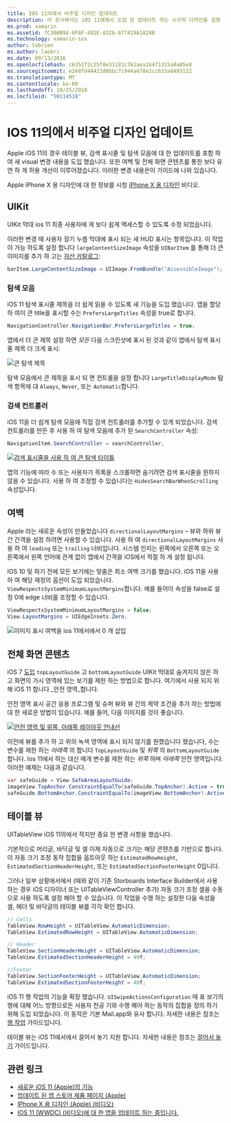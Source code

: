 ```yaml
---
title: IOS 11의에서 비주얼 디자인 업데이트
description: 이 문서에서는 iOS 11에에서 도입 된 업데이트 하는 시각적 디자인을 설명 합니다. 탐색 모음, 검색 컨트롤러, 여백, 전체 화면 콘텐츠 및 테이블 뷰 변경 내용을 설명합니다.
ms.prod: xamarin
ms.assetid: 7C300B94-0FAF-492E-A326-877419A1824B
ms.technology: xamarin-ios
author: lobrien
ms.author: laobri
ms.date: 09/13/2016
ms.openlocfilehash: c6351f2c25f8e31181c761aea1b471315a8a05e8
ms.sourcegitcommit: e268fd44422d0bbc7c944a678e2cc633a0493122
ms.translationtype: MT
ms.contentlocale: ko-KR
ms.lasthandoff: 10/25/2018
ms.locfileid: "50114518"
---
```

# <a name="visual-design-updates-in-ios-11"></a>IOS 11의에서 비주얼 디자인 업데이트

Apple iOS 11의 경우 테이블 뷰, 검색 표시줄 및 탐색 모음에 대 한 업데이트를 포함 하 여 새 visual 변경 내용을 도입 했습니다. 또한 여백 및 전체 화면 콘텐츠를 통한 보다 유연 하 게 허용 개선이 이루어졌습니다. 이러한 변경 내용은이 가이드에 나와 있습니다. 

Apple iPhone X 용 디자인에 대 한 정보를 시청 [iPhone X 용 디자인](https://developer.apple.com/videos/play/fall2017/801/) 비디오.

## <a name="uikit"></a>UIKit

UIKit 막대 ios 11 최종 사용자에 게 보다 쉽게 액세스할 수 있도록 수정 되었습니다.

이러한 변경 때 사용자 장기 누름 막대에 표시 되는 새 HUD 표시는 항목입니다. 이 작업이 가능 하도록 설정 합니다 `largeContentSizeImage` 속성을 `UIBarItem` 를 통해 더 큰 이미지를 추가 하 고는 [자산 카탈로그](~/ios/app-fundamentals/images-icons/displaying-an-image.md):

```csharp
barItem.LargeContentSizeImage = UIImage.FromBundle("AccessibleImage");
```

### <a name="navigation-bar"></a>탐색 모음
iOS 11 탐색 표시줄 제목을 더 쉽게 읽을 수 있도록 새 기능을 도입 했습니다. 앱을 할당 하 여이 큰 title을 표시할 수는 `PrefersLargeTitles` 속성을 true로 합니다.

```csharp
NavigationController.NavigationBar.PrefersLargeTitles = true;
```

앱에서 더 큰 제목 설정 하면 _모든_ 다음 스크린샷에 표시 된 것과 같이 앱에서 탐색 표시줄 제목 더 크게 표시:

![큰 탐색 제목](visual-design-images/image7.png)

탐색 모음에서 큰 제목을 표시 되 면 컨트롤을 설정 합니다 `LargeTitleDisplayMode` 탐색 항목에 대 `Always`, `Never`, 또는 `Automatic`합니다.

### <a name="search-controller"></a>검색 컨트롤러

iOS 11을 더 쉽게 탐색 모음에 직접 검색 컨트롤러를 추가할 수 있게 되었습니다. 검색 컨트롤러를 만든 후 사용 하 여 탐색 모음에 추가 된 `SearchController` 속성:

```csharp
NavigationItem.SearchController = searchController;
```

[![검색 표시줄을 사용 하 여 큰 탐색 타이틀](visual-design-images/image8-sml.png)](visual-design-images/image8-sml.png#lightbox)

앱의 기능에 따라 수 또는 사용자가 목록을 스크롤하면 숨기려면 검색 표시줄을 원하지 않을 수 있습니다. 사용 하 여 조정할 수 있습니다는 `HidesSearchBarWhenScrolling` 속성입니다.

## <a name="margins"></a>여백

Apple 라는 새로운 속성이 만들었습니다 `directionalLayoutMargins` – 뷰와 하위 뷰 간 간격을 설정 하려면 사용할 수 있습니다. 사용 하 여 `directionalLayoutMargins` 사용 하 여 `leading` 또는 `trailing` 너비입니다. 시스템 인지는 왼쪽에서 오른쪽 또는 오른쪽에서 왼쪽 언어에 관계 없이 앱에서 간격을 iOS에서 적절 하 게 설정 됩니다.

IOS 10 및 하기 전에 모든 보기에는 맞춤은 최소 여백 크기를 했습니다. iOS 11을 사용 하 여 해당 재정의 옵션이 도입 되었습니다. `ViewRespectsSystemMinimumLayoutMargins`합니다. 예를 들어이 속성을 false로 설정 0에 edge 너비를 조정할 수 있습니다.

```csharp
ViewRespectsSystemMinimumLayoutMargins = false;
View.LayoutMargins = UIEdgeInsets.Zero;
```
![이미지 표시 여백을 ios 11에서에서 0 개 삽입](visual-design-images/image9.png)

<a name="fullscreen" />

## <a name="full-screen-content"></a>전체 화면 콘텐츠

iOS 7 [도입](~/ios/platform/introduction-to-ios7/ios7-ui.md#fullscreen) `topLayoutGuide` 고 `bottomLayoutGuide` UIKit 막대로 숨겨지지 않은 하 고 화면의 가시 영역에 있는 보기를 제한 하는 방법으로 합니다. 여기에서 사용 되지 위해 iOS 11 합니다 _안전 영역_합니다.

안전 영역 표시 공간 응용 프로그램 및 슈퍼 뷰와 뷰 간의 제약 조건을 추가 하는 방법에 대 한 새로운 방법이 있습니다. 예를 들어, 다음 이미지를 것이 좋습니다.

[![안전 영역 및 위쪽, 아래쪽 레이아웃 안내선](visual-design-images/image10-sml.png)](visual-design-images/image10.png#lightbox)

이전에 뷰를 추가 하 고 위의 녹색 영역에 표시 되지 않기를 원했습니다 했습니다, 수는 변수를 제한 하는 _아래쪽_ 의 합니다 `TopLayoutGuide` 및 _위쪽_ 의 `BottomLayoutGuide`합니다. Ios 11에서 하는 대신 매개 변수를 제한 하는 _위쪽_ 하며 _아래쪽_ 안전 영역입니다. 이러한 예제는 다음과 같습니다.

```csharp
var safeGuide = View.SafeAreaLayoutGuide;
imageView.TopAnchor.ConstraintEqualTo(safeGuide.TopAnchor).Active = true;
safeGuide.BottomAnchor.ConstraintEqualTo(imageView.BottomAnchor).Active = true;
```

## <a name="table-view"></a>테이블 뷰

UITableView iOS 11의에서 작지만 중요 한 변경 사항을 했습니다.

기본적으로 머리글, 바닥글 및 셀 이제 자동으로 크기는 해당 콘텐츠를 기반으로 합니다. 이 자동 크기 조정 동작 집합을 옵트아웃 하는 `EstimatedRowHeight`, `EstimatedSectionHeaderHeight`, 또는 `EstimatedSectionFooterHeight` 0입니다.

그러나 일부 상황에서에서 (때와 같이 기존 Storboards Interface Builder에서 사용 하는 경우 iOS 디자이너 또는 UITableViewController 추가) 자동 크기 조정 셀을 수동으로 사용 하도록 설정 해야 할 수 있습니다. 이 작업을 수행 하는 설정한 다음 속성을 셀, 헤더 및 바닥글의 테이블 뷰를 각각 확인 합니다.

```csharp
// Cells
TableView.RowHeight = UITableView.AutomaticDimension;
TableView.EstimatedRowHeight = UITableView.AutomaticDimension;

// Header
TableView.SectionHeaderHeight = UITableView.AutomaticDimension;
TableView.EstimatedSectionHeaderHeight = 40f;

//Footer
TableView.SectionFooterHeight = UITableView.AutomaticDimension;
TableView.EstimatedSectionFooterHeight = 40f;

```

iOS 11 행 작업의 기능을 확장 했습니다. `UISwipeActionsConfiguration` 때 표 보기의 행에 대해 어느 방향으로든 사용자 천공 기와 수행 해야 하는 동작의 집합을 정의 하기 위해 도입 되었습니다. 이 동작은 기본 Mail.app와 유사 합니다. 자세한 내용은 참조는 [행 작업](~/ios/user-interface/controls/tables/row-action.md) 가이드입니다.

테이블 뷰는 iOS 11에서에서 끌어서 놓기 지원 합니다. 자세한 내용은 참조는 [끌어서 놓기](~/ios/platform/introduction-to-ios11/drag-and-drop.md#uitableview) 가이드입니다.


## <a name="related-links"></a>관련 링크

- [새로운 iOS 11 (Apple)의 기능](https://developer.apple.com/ios/)
- [업데이트 된 앱 스토어 제품 페이지 (Apple)](https://developer.apple.com/app-store/product-page/)
- [IPhone X 용 디자인 (Apple) (비디오)](https://developer.apple.com/videos/play/fall2017/801/)
- [IOS 11 (WWDC) (비디오)에 대 한 앱을 업데이트 하는 중입니다.](https://developer.apple.com/videos/play/wwdc2017/204/)

